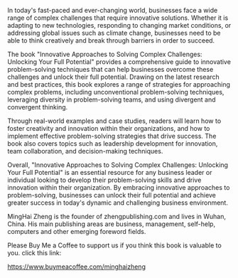 

In today's fast-paced and ever-changing world, businesses face a wide range of complex challenges that require innovative solutions. Whether it is adapting to new technologies, responding to changing market conditions, or addressing global issues such as climate change, businesses need to be able to think creatively and break through barriers in order to succeed.

The book "Innovative Approaches to Solving Complex Challenges: Unlocking Your Full Potential" provides a comprehensive guide to innovative problem-solving techniques that can help businesses overcome these challenges and unlock their full potential. Drawing on the latest research and best practices, this book explores a range of strategies for approaching complex problems, including unconventional problem-solving techniques, leveraging diversity in problem-solving teams, and using divergent and convergent thinking.

Through real-world examples and case studies, readers will learn how to foster creativity and innovation within their organizations, and how to implement effective problem-solving strategies that drive success. The book also covers topics such as leadership development for innovation, team collaboration, and decision-making techniques.

Overall, "Innovative Approaches to Solving Complex Challenges: Unlocking Your Full Potential" is an essential resource for any business leader or individual looking to develop their problem-solving skills and drive innovation within their organization. By embracing innovative approaches to problem-solving, businesses can unlock their full potential and achieve greater success in today's dynamic and challenging business environment.

MingHai Zheng is the founder of zhengpublishing.com and lives in Wuhan, China. His main publishing areas are business, management, self-help, computers and other emerging foreword fields.

Please Buy Me a Coffee to support us if you think this book is valuable to you. click this link:

https://www.buymeacoffee.com/minghaizheng
